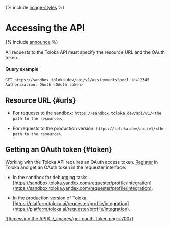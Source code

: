 {% include [image-styles](../../../_includes/image-styles.md) %}

# Accessing the API

{% include [announce](../_includes/announce.md) %}

All requests to the Toloka API must specify the resource URL and the OAuth token.

#### Query example

```bash
GET https://sandbox.toloka.dev/api/v1/assignments?pool_id=12345
Authorization: OAuth <OAuth token>
```

## Resource URL {#urls}

- For requests to the sandbox: `https://sandbox.toloka.dev/api/v1/<the path to the resource>`.

- For requests to the production version: `https://toloka.dev/api/v1/<the path to the resource>`.

## Getting an OAuth token {#token}

Working with the Toloka API requires an OAuth access token. [Register](https://toloka.ai/docs/guide/concepts/access.html) in Toloka and get an OAuth token in the requester interface:

- In the sandbox for debugging tasks: [https://sandbox.toloka.yandex.com/requester/profile/integration](https://sandbox.toloka.yandex.com/requester/profile/integration).

- In the production version of Toloka: [https://platform.toloka.ai/requester/profile/integration](https://platform.toloka.ai/requester/profile/integration).

[![Accessing the API](../_images/get-oauth-token.png =700x)](../_images/get-oauth-token.png)